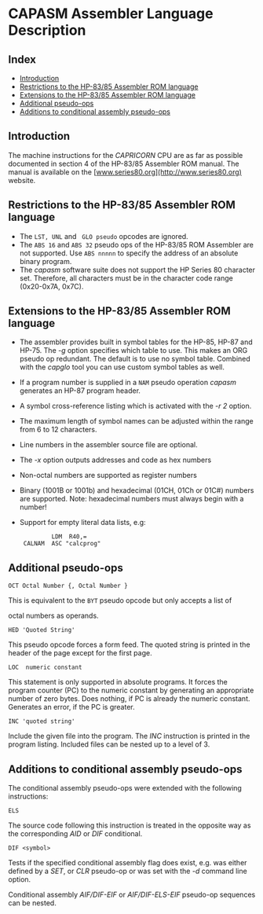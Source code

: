 CAPASM Assembler Language Description
=====================================

Index
-----

* [Introduction](#introduction)
* [Restrictions to the HP-83/85 Assembler ROM language](#restrictions-to-the-hp83/85-assembler-rom-language)
* [Extensions to the HP-83/85 Assembler ROM language](#extensions-to-the-hp83/85-assembler-rom-language)
* [Additional pseudo-ops](#additional-pseudo-ops)
* [Additions to conditional assembly pseudo-ops](#additions-to-conditional-assembly-pseudo-ops)


Introduction
------------

The machine instructions for the *CAPRICORN* CPU are as far as possible documented in section 4 of the HP-83/85 Assembler ROM manual. The manual is available on the [www.series80.org](http://www.series80.org) website.


Restrictions to the HP-83/85 Assembler ROM language
---------------------------------------------------

* The ````LST, UNL```` and ```` GLO pseudo```` opcodes are ignored. 
* The ````ABS 16```` and ````ABS 32```` pseudo ops of the HP-83/85 ROM 
  Assembler are not supported. Use ````ABS nnnnn```` to specify the address 
  of an absolute binary program.
* The *capasm* software suite does not support the HP Series 80 character
  set. Therefore, all characters must be in the character code range
  (0x20-0x7A, 0x7C).


Extensions to the HP-83/85 Assembler ROM language
-------------------------------------------------

* The assembler provides built in symbol tables for the HP-85, HP-87 and
  HP-75. The *-g* option specifies which table to use. This makes an
  ORG pseudo op redundant. The default is to use no symbol table. Combined with
  the *capglo* tool you can use custom symbol tables as well.
* If a program number is supplied in a ````NAM```` pseudo operation *capasm* 
  generates an HP-87 program header.
* A symbol cross-reference listing which is activated with the *-r 2* option.
* The maximum length of symbol names can be adjusted within the range from 
  6 to 12 characters.
* Line numbers in the assembler source file are optional.
* The *-x* option outputs addresses and code as hex numbers
* Non-octal numbers are supported as register numbers
* Binary (1001B or 1001b) and hexadecimal (01CH, 01Ch or 01C#) numbers are 
  supported. Note: hexadecimal numbers must always begin with a number!
* Support for empty literal data lists, e.g:

               LDM  R40,=
       CALNAM  ASC "calcprog"


Additional pseudo-ops
---------------------

    OCT Octal Number {, Octal Number }
This is equivalent to the ````BYT```` pseudo opcode but only accepts a list of 

octal numbers as operands.

    HED 'Quoted String'

This pseudo opcode forces a form feed. The quoted string is printed in the header of the page except for the first page.

    LOC  numeric constant

This statement is only supported in absolute programs. It forces the program counter (PC) to the numeric constant by generating an appropriate number of zero bytes. Does nothing, if PC is already the numeric constant. Generates an error, if the PC is greater.

    INC 'quoted string'

Include the given file into the program.  The *INC* instruction is printed in
the program listing. Included files can be nested up to a level of 3.


Additions to conditional assembly pseudo-ops
--------------------------------------------

The conditional assembly pseudo-ops were extended with the following instructions:

    ELS

The source code following this instruction is treated in the opposite way as
the corresponding *AID* or *DIF* conditional.


    DIF <symbol>

Tests if the specified conditional assembly flag does exist, e.g. was either
defined by a *SET*, or *CLR* pseudo-op or was set with the *-d* command line
option.

Conditional assembly *AIF/DIF-EIF* or *AIF/DIF-ELS-EIF* pseudo-op sequences can
be nested.

